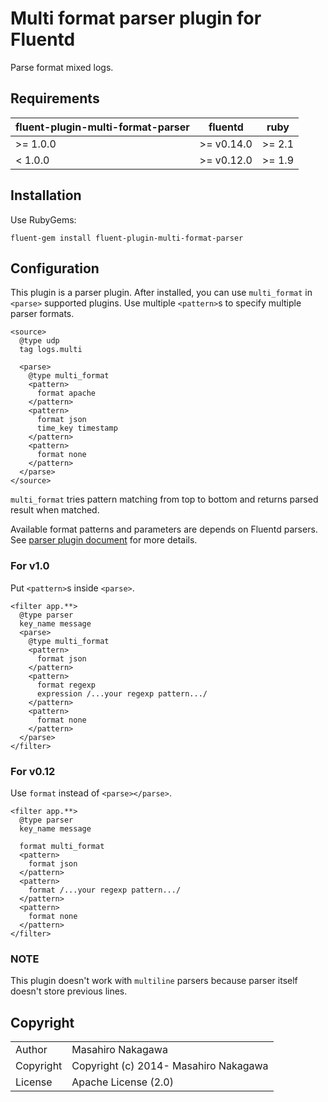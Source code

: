 # Multi format parser plugin for Fluentd

Parse format mixed logs.

## Requirements

| fluent-plugin-multi-format-parser | fluentd | ruby |
|-------------------|---------|------|
| >= 1.0.0 | >= v0.14.0 | >= 2.1 |
|  < 1.0.0 | >= v0.12.0 | >= 1.9 |

## Installation

Use RubyGems:

    fluent-gem install fluent-plugin-multi-format-parser

## Configuration

This plugin is a parser plugin. After installed, you can use `multi_format` in `<parse>` supported plugins.
Use multiple `<pattern>`s to specify multiple parser formats.

    <source>
      @type udp
      tag logs.multi

      <parse>
        @type multi_format
        <pattern>
          format apache
        </pattern>
        <pattern>
          format json
          time_key timestamp
        </pattern>
        <pattern>
          format none
        </pattern>
      </parse>
    </source>

`multi_format` tries pattern matching from top to bottom and returns parsed result when matched.

Available format patterns and parameters are depends on Fluentd parsers.
See [parser plugin document](http://docs.fluentd.org/v1.0/articles/parser-plugin-overview) for more details.

### For v1.0

Put `<pattern>`s inside `<parse>`.

    <filter app.**>
      @type parser
      key_name message
      <parse>
        @type multi_format
        <pattern>
          format json
        </pattern>
        <pattern>
          format regexp
          expression /...your regexp pattern.../
        </pattern>
        <pattern>
          format none
        </pattern>
      </parse>
    </filter>

### For v0.12

Use `format` instead of `<parse></parse>`.

    <filter app.**>
      @type parser
      key_name message

      format multi_format
      <pattern>
        format json
      </pattern>
      <pattern>
        format /...your regexp pattern.../
      </pattern>
      <pattern>
        format none
      </pattern>
    </filter>

### NOTE

This plugin doesn't work with `multiline` parsers because parser itself doesn't store previous lines.

## Copyright

<table>
  <tr>
    <td>Author</td><td>Masahiro Nakagawa <repeatedly@gmail.com></td>
  </tr>
  <tr>
    <td>Copyright</td><td>Copyright (c) 2014- Masahiro Nakagawa</td>
  </tr>
  <tr>
    <td>License</td><td>Apache License (2.0)</td>
  </tr>
</table>
